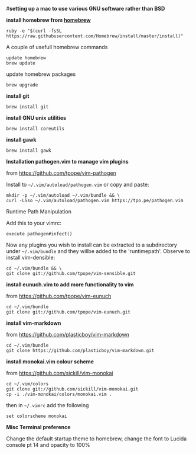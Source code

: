#**setting up a mac to use various GNU software rather than BSD**

**install homebrew from [homebrew](http://brew.sh)**

    ruby -e "$(curl -fsSL https://raw.githubusercontent.com/Homebrew/install/master/install)"

A couple of usefull homebrew commands

    update homebrew
    brew update

update homebrew packages

    brew upgrade

**install git**

    brew install git

**install GNU unix utilities**

    brew install coreutils

**install gawk**

    brew install gawk

**Installation pathogen.vim to manage vim plugins**

from <https://github.com/tpope/vim-pathogen>

Install to `~/.vim/autoload/pathogen.vim` or copy and paste:

    mkdir -p ~/.vim/autoload ~/.vim/bundle && \
    curl -LSso ~/.vim/autoload/pathogen.vim https://tpo.pe/pathogen.vim

Runtime Path Manipulation

Add this to your vimrc:

    execute pathogen#infect()

Now any plugins you wish to install can be extracted to a subdirectory under `~/.vim/bundle` and they willbe added to the 'runtimepath'. Observe to install vim-densible:

    cd ~/.vim/bundle && \
    git clone git://github.com/tpope/vim-sensible.git

**install eunuch.vim to add more functionality to vim**

from <https://github.com/tpope/vim-eunuch>

    cd ~/.vim/bundle
    git clone git://github.com/tpope/vim-eunuch.git

**install vim-markdown**

from <https://github.com/plasticboy/vim-markdown>

    cd ~/.vim/bundle
    git clone https://github.com/plasticboy/vim-markdown.git

**install monokai.vim colour scheme**

from <https://github.com/sickill/vim-monokai>

    cd ~/.vim/colors
    git clone git://github.com/sickill/vim-monokai.git
    cp -i ./vim-monokai/colors/monokai.vim .

then in `~/.vimrc` add the following

    set colorscheme monokai

**Misc Terminal preference**

Change the default startup theme to homebrew, change the font to Lucida console pt 14 and opacity to 100%
